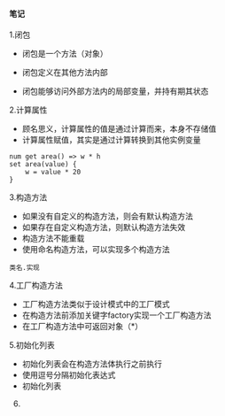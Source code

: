 #### 笔记
1.闭包

* 闭包是一个方法（对象）
+ 闭包定义在其他方法内部
- 闭包能够访问外部方法内的局部变量，并持有期其状态

2.计算属性

* 顾名思义，计算属性的值是通过计算而来，本身不存储值
* 计算属性赋值，其实是通过计算转换到其他实例变量
```
num get area() => w * h
set area(value) {
    w = value * 20
}
```
3.构造方法

* 如果没有自定义的构造方法，则会有默认构造方法
* 如果存在自定义构造方法，则默认构造方法失效
* 构造方法不能重载
* 使用命名构造方法，可以实现多个构造方法
```
类名.实现
```

4.工厂构造方法

* 工厂构造方法类似于设计模式中的工厂模式
* 在构造方法前添加关键字factory实现一个工厂构造方法
* 在工厂构造方法中可返回对象（*）

5.初始化列表

* 初始化列表会在构造方法体执行之前执行
* 使用逗号分隔初始化表达式
* 初始化列表

6.